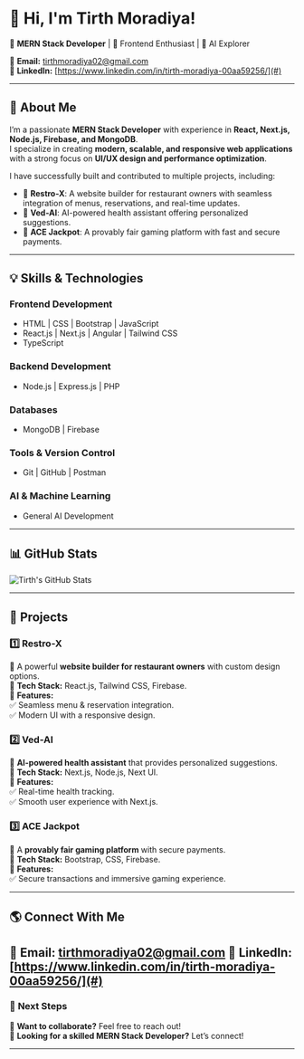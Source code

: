 # 👋 Hi, I'm **Tirth Moradiya**!  

🚀 **MERN Stack Developer** | 🎨 Frontend Enthusiast | 🤖 AI Explorer  

📧 **Email:** [tirthmoradiya02@gmail.com](mailto:tirthmoradiya02@gmail.com)  
🔗 **LinkedIn:** [https://www.linkedin.com/in/tirth-moradiya-00aa59256/](#)

---

## 🚀 **About Me**
I’m a passionate **MERN Stack Developer** with experience in **React, Next.js, Node.js, Firebase, and MongoDB**.  
I specialize in creating **modern, scalable, and responsive web applications** with a strong focus on **UI/UX design and performance optimization**.  

I have successfully built and contributed to multiple projects, including:  
- 🔹 **Restro-X**: A website builder for restaurant owners with seamless integration of menus, reservations, and real-time updates.  
- 🔹 **Ved-AI**: AI-powered health assistant offering personalized suggestions.  
- 🔹 **ACE Jackpot**: A provably fair gaming platform with fast and secure payments.  

---

## 💡 **Skills & Technologies**
### **Frontend Development**
- HTML | CSS | Bootstrap | JavaScript  
- React.js | Next.js | Angular | Tailwind CSS  
- TypeScript  

### **Backend Development**
- Node.js | Express.js | PHP  

### **Databases**
- MongoDB | Firebase  

### **Tools & Version Control**
- Git | GitHub | Postman  

### **AI & Machine Learning**
- General AI Development  

---

## 📊 **GitHub Stats**
![Tirth's GitHub Stats](https://github-readme-stats.vercel.app/api?username=Tirth-Moradiya&show_icons=true&theme=radical)  

---

## 📌 **Projects**
### 1️⃣ **Restro-X**
🔹 A powerful **website builder for restaurant owners** with custom design options.  
🔹 **Tech Stack:** React.js, Tailwind CSS, Firebase.  
🔹 **Features:**  
✅ Seamless menu & reservation integration.  
✅ Modern UI with a responsive design.  

### 2️⃣ **Ved-AI**
🔹 **AI-powered health assistant** that provides personalized suggestions.  
🔹 **Tech Stack:** Next.js, Node.js, Next UI.  
🔹 **Features:**  
✅ Real-time health tracking.  
✅ Smooth user experience with Next.js.  

### 3️⃣ **ACE Jackpot**
🔹 A **provably fair gaming platform** with secure payments.  
🔹 **Tech Stack:** Bootstrap, CSS, Firebase.  
🔹 **Features:**  
✅ Secure transactions and immersive gaming experience.  

---

## 🌎 **Connect With Me**
📧 **Email:** [tirthmoradiya02@gmail.com](mailto:tirthmoradiya02@gmail.com) 
🔗 **LinkedIn:** [https://www.linkedin.com/in/tirth-moradiya-00aa59256/](#)  
---

### 🎯 **Next Steps**
📌 **Want to collaborate?** Feel free to reach out!  
📌 **Looking for a skilled MERN Stack Developer?** Let’s connect!  

---

